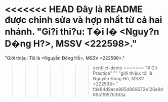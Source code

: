 <<<<<<< HEAD
Đây là README được chỉnh sửa và hợp nhất từ cả hai nhánh.
"Gi?i thi?u: T�i l� <Nguy?n D�ng H?>, MSSV <222598>." 
=======

"Giới thiệu: Tôi là <Nguyễn Đông Hồ>, MSSV <222598>." 
>>>>>>> conflict-demo
=======
"# Git Practice" 
"" 
"giới thiệu: tôi là Nguyễn Đông Hồ, MSSV <222598>." 
>>>>>>> fde84d9ace985d969672e126a9d89a1f9576363a
